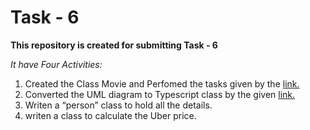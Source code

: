 # Task - 6

**This repository is created for submitting Task - 6**

*It have Four Activities:*

1. Created the Class Movie and Perfomed the tasks given by the [link.](https://github.com/rvsp/typescript-oops/blob/master/Practice/Movie.md)
2. Converted the UML diagram to Typescript class by the given [link.](https://github.com/rvsp/typescript-oops/blob/master/Practice/class-circle.md)
3. Writen a “person” class to hold all the details.
4. writen a class to calculate the Uber price.